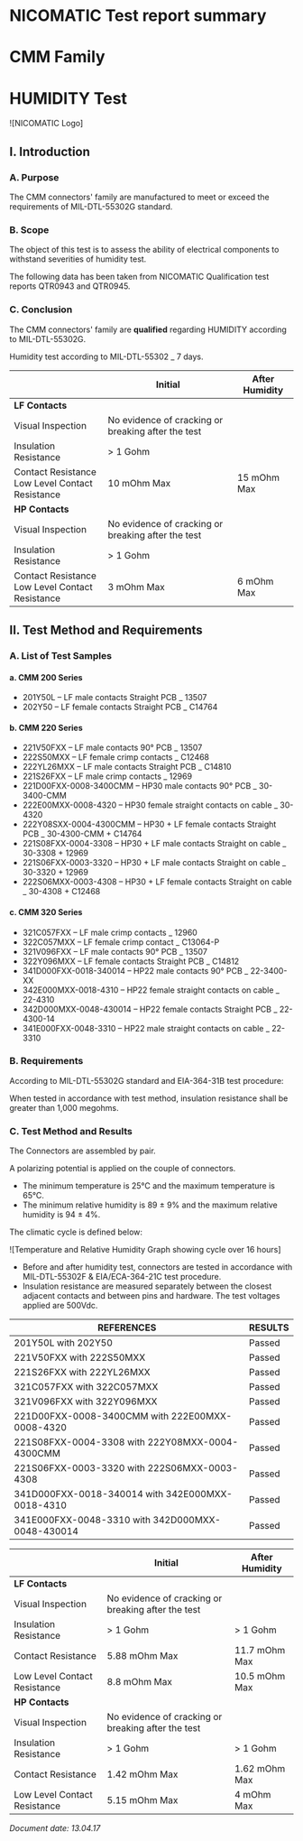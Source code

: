 <!-- PAGE: 1 -->
# NICOMATIC Test report summary
# CMM Family
# HUMIDITY Test

![NICOMATIC Logo]
<!-- PAGE: 2 -->
## I. Introduction

### A. Purpose

The CMM connectors' family are manufactured to meet or exceed the requirements of MIL-DTL-55302G standard.

### B. Scope

The object of this test is to assess the ability of electrical components to withstand severities of humidity test.

The following data has been taken from NICOMATIC Qualification test reports QTR0943 and QTR0945.

### C. Conclusion

The CMM connectors' family are **qualified** regarding HUMIDITY according to MIL-DTL-55302G.

Humidity test according to MIL-DTL-55302 _ 7 days.

| | Initial | After Humidity |
|---|---|---|
| **LF Contacts** | | |
| Visual Inspection | No evidence of cracking or breaking after the test | |
| Insulation Resistance | > 1 Gohm | |
| Contact Resistance<br>Low Level Contact Resistance | 10 mOhm Max | 15 mOhm Max |
| **HP Contacts** | | |
| Visual Inspection | No evidence of cracking or breaking after the test | |
| Insulation Resistance | > 1 Gohm | |
| Contact Resistance<br>Low Level Contact Resistance | 3 mOhm Max | 6 mOhm Max |

## II. Test Method and Requirements

### A. List of Test Samples

#### a. CMM 200 Series
- 201Y50L – LF male contacts Straight PCB _ 13507
- 202Y50 – LF female contacts Straight PCB _ C14764
<!-- PAGE: 3 -->
#### b. CMM 220 Series
- 221V50FXX – LF male contacts 90° PCB _ 13507
- 222S50MXX – LF female crimp contacts _ C12468
- 222YL26MXX – LF male contacts Straight PCB _ C14810
- 221S26FXX – LF male crimp contacts _ 12969
- 221D00FXX-0008-3400CMM – HP30 male contacts 90° PCB _ 30-3400-CMM
- 222E00MXX-0008-4320 – HP30 female straight contacts on cable _ 30-4320
- 222Y08SXX-0004-4300CMM – HP30 + LF female contacts Straight PCB _ 30-4300-CMM + C14764
- 221S08FXX-0004-3308 – HP30 + LF male contacts Straight on cable _ 30-3308 + 12969
- 221S06FXX-0003-3320 – HP30 + LF male contacts Straight on cable _ 30-3320 + 12969
- 222S06MXX-0003-4308 – HP30 + LF female contacts Straight on cable _ 30-4308 + C12468

#### c. CMM 320 Series
- 321C057FXX – LF male crimp contacts _ 12960
- 322C057MXX – LF female crimp contact _ C13064-P
- 321V096FXX – LF male contacts 90° PCB _ 13507
- 322Y096MXX – LF female contacts Straight PCB _ C14812
- 341D000FXX-0018-340014 – HP22 male contacts 90° PCB _ 22-3400-XX
- 342E000MXX-0018-4310 – HP22 female straight contacts on cable _ 22-4310
- 342D000MXX-0048-430014 – HP22 female contacts Straight PCB _ 22-4300-14
- 341E000FXX-0048-3310 – HP22 male straight contacts on cable _ 22-3310

### B. Requirements

According to MIL-DTL-55302G standard and EIA-364-31B test procedure:

When tested in accordance with test method, insulation resistance shall be greater than 1,000 megohms.
<!-- PAGE: 4 -->
### C. Test Method and Results

The Connectors are assembled by pair.

A polarizing potential is applied on the couple of connectors.
- The minimum temperature is 25°C and the maximum temperature is 65°C.
- The minimum relative humidity is 89 ± 9% and the maximum relative humidity is 94 ± 4%.

The climatic cycle is defined below:

![Temperature and Relative Humidity Graph showing cycle over 16 hours]

- Before and after humidity test, connectors are tested in accordance with MIL-DTL-55302F & EIA/ECA-364-21C test procedure.
- Insulation resistance are measured separately between the closest adjacent contacts and between pins and hardware. The test voltages applied are 500Vdc.
<!-- PAGE: 5 -->
| REFERENCES | RESULTS |
|---|---|
| 201Y50L with 202Y50 | Passed |
| 221V50FXX with 222S50MXX | Passed |
| 221S26FXX with 222YL26MXX | Passed |
| 321C057FXX with 322C057MXX | Passed |
| 321V096FXX with 322Y096MXX | Passed |
| 221D00FXX-0008-3400CMM with 222E00MXX-0008-4320 | Passed |
| 221S08FXX-0004-3308 with 222Y08MXX-0004-4300CMM | Passed |
| 221S06FXX-0003-3320 with 222S06MXX-0003-4308 | Passed |
| 341D000FXX-0018-340014 with 342E000MXX-0018-4310 | Passed |
| 341E000FXX-0048-3310 with 342D000MXX-0048-430014 | Passed |

| | Initial | After Humidity |
|---|---|---|
| **LF Contacts** | | |
| Visual Inspection | No evidence of cracking or breaking after the test | |
| Insulation Resistance | > 1 Gohm | > 1 Gohm |
| Contact Resistance | 5.88 mOhm Max | 11.7 mOhm Max |
| Low Level Contact Resistance | 8.8 mOhm Max | 10.5 mOhm Max |
| **HP Contacts** | | |
| Visual Inspection | No evidence of cracking or breaking after the test | |
| Insulation Resistance | > 1 Gohm | > 1 Gohm |
| Contact Resistance | 1.42 mOhm Max | 1.62 mOhm Max |
| Low Level Contact Resistance | 5.15 mOhm Max | 4 mOhm Max |

*Document date: 13.04.17*